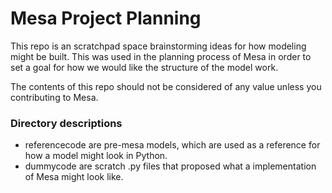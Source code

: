 # Mesa Project Planning

This repo is an scratchpad space brainstorming ideas for how modeling might be built. This was used in the planning process of Mesa in order to set a goal for how we would like the structure of the model work.

The contents of this repo should not be considered of any value unless you contributing to Mesa.

### Directory descriptions

* referencecode are pre-mesa models, which are used as a reference for how a model might look in Python.
* dummycode are scratch .py files that proposed what a implementation of Mesa might look like.
